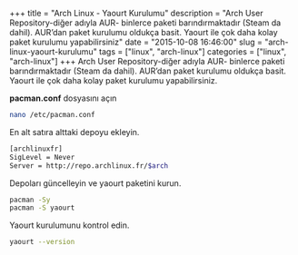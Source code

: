 +++
title = "Arch Linux - Yaourt Kurulumu"
description = "Arch User Repository-diğer adıyla AUR- binlerce paketi barındırmaktadır (Steam da dahil). AUR’dan paket kurulumu oldukça basit. Yaourt ile çok daha kolay paket kurulumu yapabilirsiniz"
date = "2015-10-08 16:46:00"
slug = "arch-linux-yaourt-kurulumu"
tags = ["linux", "arch-linux"]
categories = ["linux", "arch-linux"]
+++
Arch User Repository-diğer adıyla AUR- binlerce paketi barındırmaktadır (Steam da
dahil). AUR’dan paket kurulumu oldukça basit. Yaourt ile çok daha kolay paket kurulumu
yapabilirsiniz.

**pacman.conf** dosyasını açın

```bash
nano /etc/pacman.conf
```

En alt satıra alttaki depoyu ekleyin.

```bash
[archlinuxfr]
SigLevel = Never
Server = http://repo.archlinux.fr/$arch
```

Depoları güncelleyin ve yaourt paketini kurun.

```bash
pacman -Sy
pacman -S yaourt
```

Yaourt kurulumunu kontrol edin.

```bash
yaourt --version
```
